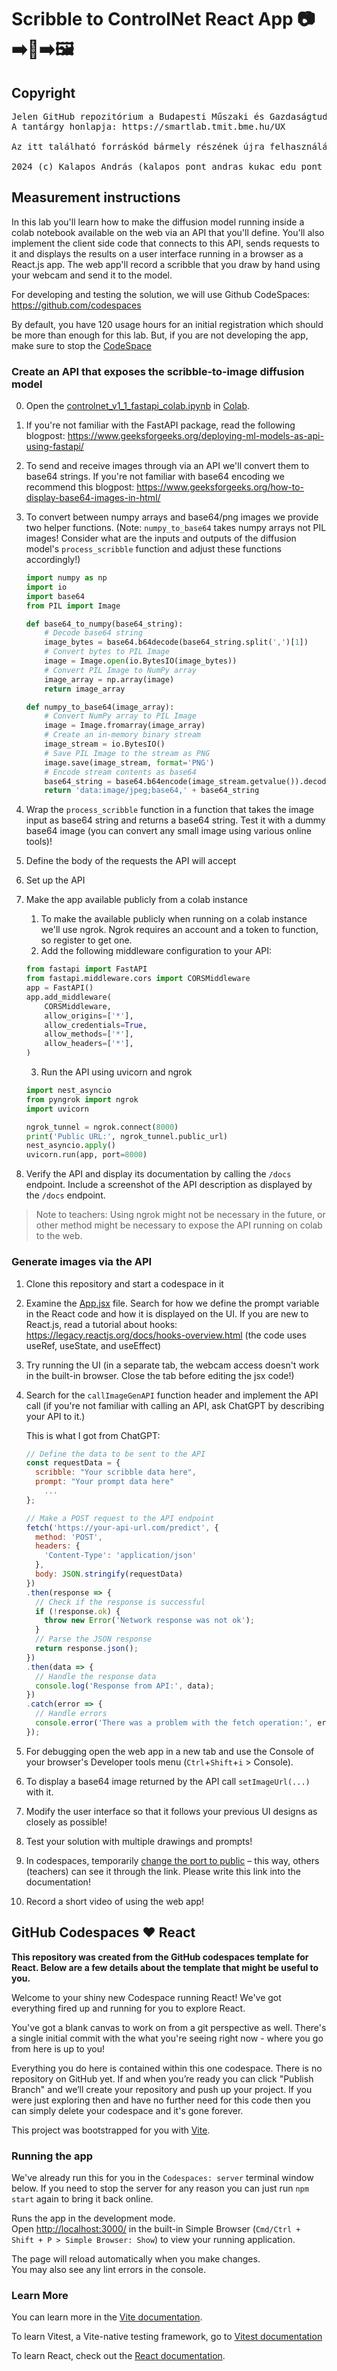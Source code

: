 # Scribble to ControlNet React App  :camera::arrow_right:​:pencil::arrow_right::framed_picture:

## Copyright

<PRE>
Jelen GitHub repozitórium a Budapesti Műszaki és Gazdaságtudományi Egyetemen tartott "UX laboratórium" tantárgy segédanyagaként készült.
A tantárgy honlapja: https://smartlab.tmit.bme.hu/UX

Az itt található forráskód bármely részének újra felhasználása, publikálása csak a szerzők írásos beleegyezése esetén megegengedett.

2024 (c) Kalapos András (kalapos pont andras kukac edu pont bme pont hu), Zainkó Csaba (zainko kukac tmit pont bme pont hu), Csapó Tamás
</PRE>

## Measurement instructions

In this lab you'll learn how to make the diffusion model running inside a colab notebook available on the web via an API that you'll define. You'll also implement the client side code that connects to this API, sends requests to it and displays the results on a user interface running in a browser as a React.js app. The web app'll record a scribble that you draw by hand using your webcam and send it to the model. 

For developing and testing the solution, we will use Github CodeSpaces: https://github.com/codespaces  

By default, you have 120 usage hours for an initial registration which should be more than enough for this lab. But, if you are not developing the app, make sure to stop the [CodeSpace](https://github.com/codespaces)

### Create an API that exposes the scribble-to-image diffusion model
0. Open the [controlnet_v1_1_fastapi_colab.ipynb](controlnet_v1_1_fastapi_colab.ipynb) in [Colab](https://colab.research.google.com/).
1. If you're not familiar with the FastAPI package, read the following blogpost: https://www.geeksforgeeks.org/deploying-ml-models-as-api-using-fastapi/

2. To send and receive images through via an API we'll convert them to base64 strings. If you're not familiar with base64 encoding we recommend this blogpost: https://www.geeksforgeeks.org/how-to-display-base64-images-in-html/

3. To convert between numpy arrays and base64/png images we provide two helper functions. (Note: `numpy_to_base64` takes numpy arrays not PIL images! Consider what are the inputs and outputs of the diffusion model's `process_scribble` function and adjust these functions accordingly!)

   ```python
   import numpy as np
   import io
   import base64
   from PIL import Image
   
   def base64_to_numpy(base64_string):
       # Decode base64 string
       image_bytes = base64.b64decode(base64_string.split(',')[1])
       # Convert bytes to PIL Image
       image = Image.open(io.BytesIO(image_bytes))
       # Convert PIL Image to NumPy array
       image_array = np.array(image)
       return image_array
   
   def numpy_to_base64(image_array):
       # Convert NumPy array to PIL Image
       image = Image.fromarray(image_array)
       # Create an in-memory binary stream
       image_stream = io.BytesIO()
       # Save PIL Image to the stream as PNG
       image.save(image_stream, format='PNG')
       # Encode stream contents as base64
       base64_string = base64.b64encode(image_stream.getvalue()).decode('utf-8')
       return 'data:image/jpeg;base64,' + base64_string
   ```

4. Wrap the `process_scribble` function in a function that takes the image input as base64 string and returns a base64 string. Test it with a dummy base64 image (you can convert any small image using various online tools)!

5. Define the body of the requests the API will accept 

6. Set up the API

7. Make the app available publicly from a colab instance

   1. To make the available publicly when running on a colab instance we'll use ngrok. Ngrok requires an account and a token to function, so register to get one. 
   2. Add the following middleware configuration to your API: 

   ```py
   from fastapi import FastAPI
   from fastapi.middleware.cors import CORSMiddleware
   app = FastAPI()
   app.add_middleware(
       CORSMiddleware,
       allow_origins=['*'],
       allow_credentials=True,
       allow_methods=['*'],
       allow_headers=['*'],
   )
   ```

   3. Run the API using uvicorn and ngrok

   ```py
   import nest_asyncio
   from pyngrok import ngrok
   import uvicorn
   
   ngrok_tunnel = ngrok.connect(8000)
   print('Public URL:', ngrok_tunnel.public_url)
   nest_asyncio.apply()
   uvicorn.run(app, port=8000)
   ```

8. Verify the API and display its documentation by calling the `/docs` endpoint. Include a screenshot of the API description as displayed by the `/docs` endpoint.

> Note to teachers: Using ngrok might not be necessary in the future, or other method might be necessary to expose the API running on colab to the web. 

### Generate images via the API

1. Clone this repository and start a codespace in it

2. Examine the [App.jsx](src/App.jsx) file. Search for how we define the prompt variable in the React code and how it is displayed on the UI. If you are new to React.js, read a tutorial about hooks: https://legacy.reactjs.org/docs/hooks-overview.html (the code uses useRef, useState, and useEffect)

3. Try running the UI (in a separate tab, the webcam access doesn't work in the built-in browser. Close the tab before editing the jsx code!)

4. Search for the `callImageGenAPI` function header and implement the API call (if you're not familiar with calling an API, ask ChatGPT by describing your API to it.)

   This is what I got from ChatGPT:

   ``` javascript
   // Define the data to be sent to the API
   const requestData = {
     scribble: "Your scribble data here",
     prompt: "Your prompt data here"
       ...
   };
   
   // Make a POST request to the API endpoint
   fetch('https://your-api-url.com/predict', {
     method: 'POST',
     headers: {
       'Content-Type': 'application/json'
     },
     body: JSON.stringify(requestData)
   })
   .then(response => {
     // Check if the response is successful
     if (!response.ok) {
       throw new Error('Network response was not ok');
     }
     // Parse the JSON response
     return response.json();
   })
   .then(data => {
     // Handle the response data
     console.log('Response from API:', data);
   })
   .catch(error => {
     // Handle errors
     console.error('There was a problem with the fetch operation:', error);
   });
   ```

5. For debugging open the web app in a new tab and use the Console of your browser's Developer tools menu (`Ctrl`+`Shift`+`i` > Console).

6. To display a base64 image returned by the API call `setImageUrl(...)` with it.

7. Modify the user interface so that it follows your previous UI designs as closely as possible!

8. Test your solution with multiple drawings and prompts!

9. In codespaces, temporarily [change the port to public](https://docs.github.com/en/codespaces/developing-in-a-codespace/forwarding-ports-in-your-codespace#sharing-a-port) – this way, others (teachers) can see it through the link. Please write this link into the documentation!

10. Record a short video of using the web app!



## GitHub Codespaces ♥️ React

**This repository was created from the GitHub codespaces template for React. Below are a few details about the template that might be useful to you.**

Welcome to your shiny new Codespace running React! We've got everything fired up and running for you to explore React.

You've got a blank canvas to work on from a git perspective as well. There's a single initial commit with the what you're seeing right now - where you go from here is up to you!

Everything you do here is contained within this one codespace. There is no repository on GitHub yet. If and when you’re ready you can click "Publish Branch" and we’ll create your repository and push up your project. If you were just exploring then and have no further need for this code then you can simply delete your codespace and it's gone forever.

This project was bootstrapped for you with [Vite](https://vitejs.dev/).

### Running the app

We've already run this for you in the `Codespaces: server` terminal window below. If you need to stop the server for any reason you can just run `npm start` again to bring it back online.

Runs the app in the development mode.\
Open [http://localhost:3000/](http://localhost:3000/) in the built-in Simple Browser (`Cmd/Ctrl + Shift + P > Simple Browser: Show`) to view your running application.

The page will reload automatically when you make changes.\
You may also see any lint errors in the console.

### Learn More

You can learn more in the [Vite documentation](https://vitejs.dev/guide/).

To learn Vitest, a Vite-native testing framework, go to [Vitest documentation](https://vitest.dev/guide/)

To learn React, check out the [React documentation](https://reactjs.org/).


